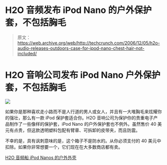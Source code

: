 # H2O 音频发布 iPod Nano 的户外保护套，不包括胸毛

> 原文：<https://web.archive.org/web/http://techcrunch.com/2006/12/05/h2o-audio-releases-outdoors-case-for-ipod-nano-chest-hair-not-included/>

# H2O 音响公司发布 iPod Nano 户外保护套，不包括胸毛

![](img/cd436bb59aabcc4db0f89da32c660642.png)

如果你是那种喜欢走小路而不是人行道的男人或女人，并且有一大堆胸毛来炫耀你的强壮，那么有一款 iPod 保护套适合你。H2O 音响公司为保护你的贵重电子产品制作了一些像样的保护套，iPod Nano 的户外保护套也不例外。虽然售价 40 美元有点贵，但这款透明塑料包配有臂章、可拆卸的皮带夹，而且防震。

不幸的是，具有讽刺意味的是，这个箱子不是防水的。从你必须支付的 40 美元中扣除。如果你非常想要一个，它们现在在大多数商店都有卖。

[H2O 音频船 iPod Nanos 的户外外壳](https://web.archive.org/web/20130627213606/http://ilounge.com/index.php/news/comments/h20-audio-ships-outdoor-case-for-ipod-nanos/)